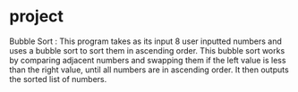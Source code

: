# project
Bubble Sort : This program takes as its input 8 user inputted numbers and uses a bubble sort to sort them in ascending order. This bubble sort works by comparing adjacent numbers and swapping them if the left value is less than the right value, until all numbers are in ascending order. It then outputs the sorted list of numbers.
